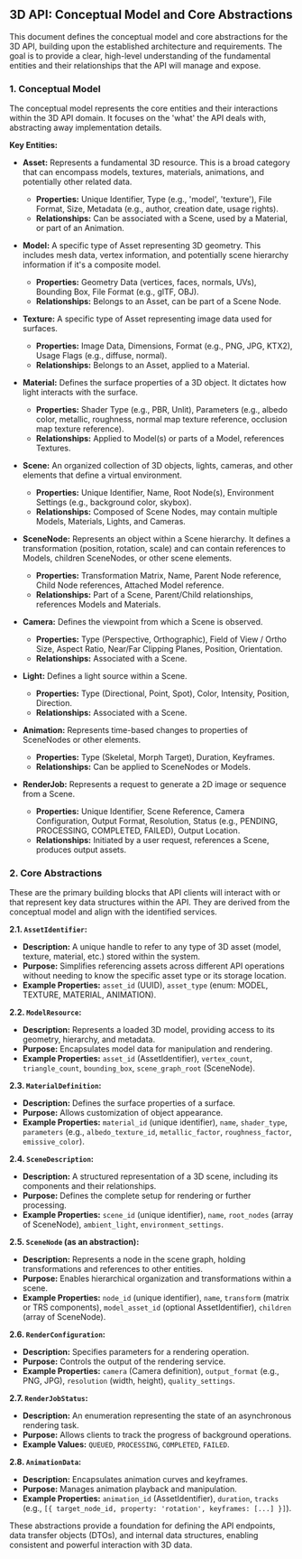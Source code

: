 ## 3D API: Conceptual Model and Core Abstractions

This document defines the conceptual model and core abstractions for the 3D API, building upon the established architecture and requirements. The goal is to provide a clear, high-level understanding of the fundamental entities and their relationships that the API will manage and expose.

### 1. Conceptual Model

The conceptual model represents the core entities and their interactions within the 3D API domain. It focuses on the 'what' the API deals with, abstracting away implementation details.

**Key Entities:**

*   **Asset:** Represents a fundamental 3D resource. This is a broad category that can encompass models, textures, materials, animations, and potentially other related data.
    *   **Properties:** Unique Identifier, Type (e.g., 'model', 'texture'), File Format, Size, Metadata (e.g., author, creation date, usage rights).
    *   **Relationships:** Can be associated with a Scene, used by a Material, or part of an Animation.

*   **Model:** A specific type of Asset representing 3D geometry. This includes mesh data, vertex information, and potentially scene hierarchy information if it's a composite model.
    *   **Properties:** Geometry Data (vertices, faces, normals, UVs), Bounding Box, File Format (e.g., glTF, OBJ).
    *   **Relationships:** Belongs to an Asset, can be part of a Scene Node.

*   **Texture:** A specific type of Asset representing image data used for surfaces.
    *   **Properties:** Image Data, Dimensions, Format (e.g., PNG, JPG, KTX2), Usage Flags (e.g., diffuse, normal).
    *   **Relationships:** Belongs to an Asset, applied to a Material.

*   **Material:** Defines the surface properties of a 3D object. It dictates how light interacts with the surface.
    *   **Properties:** Shader Type (e.g., PBR, Unlit), Parameters (e.g., albedo color, metallic, roughness, normal map texture reference, occlusion map texture reference).
    *   **Relationships:** Applied to Model(s) or parts of a Model, references Textures.

*   **Scene:** An organized collection of 3D objects, lights, cameras, and other elements that define a virtual environment.
    *   **Properties:** Unique Identifier, Name, Root Node(s), Environment Settings (e.g., background color, skybox).
    *   **Relationships:** Composed of Scene Nodes, may contain multiple Models, Materials, Lights, and Cameras.

*   **SceneNode:** Represents an object within a Scene hierarchy. It defines a transformation (position, rotation, scale) and can contain references to Models, children SceneNodes, or other scene elements.
    *   **Properties:** Transformation Matrix, Name, Parent Node reference, Child Node references, Attached Model reference.
    *   **Relationships:** Part of a Scene, Parent/Child relationships, references Models and Materials.

*   **Camera:** Defines the viewpoint from which a Scene is observed.
    *   **Properties:** Type (Perspective, Orthographic), Field of View / Ortho Size, Aspect Ratio, Near/Far Clipping Planes, Position, Orientation.
    *   **Relationships:** Associated with a Scene.

*   **Light:** Defines a light source within a Scene.
    *   **Properties:** Type (Directional, Point, Spot), Color, Intensity, Position, Direction.
    *   **Relationships:** Associated with a Scene.

*   **Animation:** Represents time-based changes to properties of SceneNodes or other elements.
    *   **Properties:** Type (Skeletal, Morph Target), Duration, Keyframes.
    *   **Relationships:** Can be applied to SceneNodes or Models.

*   **RenderJob:** Represents a request to generate a 2D image or sequence from a Scene.
    *   **Properties:** Unique Identifier, Scene Reference, Camera Configuration, Output Format, Resolution, Status (e.g., PENDING, PROCESSING, COMPLETED, FAILED), Output Location.
    *   **Relationships:** Initiated by a user request, references a Scene, produces output assets.

### 2. Core Abstractions

These are the primary building blocks that API clients will interact with or that represent key data structures within the API. They are derived from the conceptual model and align with the identified services.

**2.1. `AssetIdentifier`:**
*   **Description:** A unique handle to refer to any type of 3D asset (model, texture, material, etc.) stored within the system.
*   **Purpose:** Simplifies referencing assets across different API operations without needing to know the specific asset type or its storage location.
*   **Example Properties:** `asset_id` (UUID), `asset_type` (enum: MODEL, TEXTURE, MATERIAL, ANIMATION).

**2.2. `ModelResource`:**
*   **Description:** Represents a loaded 3D model, providing access to its geometry, hierarchy, and metadata.
*   **Purpose:** Encapsulates model data for manipulation and rendering.
*   **Example Properties:** `asset_id` (AssetIdentifier), `vertex_count`, `triangle_count`, `bounding_box`, `scene_graph_root` (SceneNode).

**2.3. `MaterialDefinition`:**
*   **Description:** Defines the surface properties of a surface.
*   **Purpose:** Allows customization of object appearance.
*   **Example Properties:** `material_id` (unique identifier), `name`, `shader_type`, `parameters` (e.g., `albedo_texture_id`, `metallic_factor`, `roughness_factor`, `emissive_color`).

**2.4. `SceneDescription`:**
*   **Description:** A structured representation of a 3D scene, including its components and their relationships.
*   **Purpose:** Defines the complete setup for rendering or further processing.
*   **Example Properties:** `scene_id` (unique identifier), `name`, `root_nodes` (array of SceneNode), `ambient_light`, `environment_settings`.

**2.5. `SceneNode` (as an abstraction):**
*   **Description:** Represents a node in the scene graph, holding transformations and references to other entities.
*   **Purpose:** Enables hierarchical organization and transformations within a scene.
*   **Example Properties:** `node_id` (unique identifier), `name`, `transform` (matrix or TRS components), `model_asset_id` (optional AssetIdentifier), `children` (array of SceneNode).

**2.6. `RenderConfiguration`:**
*   **Description:** Specifies parameters for a rendering operation.
*   **Purpose:** Controls the output of the rendering service.
*   **Example Properties:** `camera` (Camera definition), `output_format` (e.g., PNG, JPG), `resolution` (width, height), `quality_settings`.

**2.7. `RenderJobStatus`:**
*   **Description:** An enumeration representing the state of an asynchronous rendering task.
*   **Purpose:** Allows clients to track the progress of background operations.
*   **Example Values:** `QUEUED`, `PROCESSING`, `COMPLETED`, `FAILED`.

**2.8. `AnimationData`:**
*   **Description:** Encapsulates animation curves and keyframes.
*   **Purpose:** Manages animation playback and manipulation.
*   **Example Properties:** `animation_id` (AssetIdentifier), `duration`, `tracks` (e.g., `[{ target_node_id, property: 'rotation', keyframes: [...] }]`).

These abstractions provide a foundation for defining the API endpoints, data transfer objects (DTOs), and internal data structures, enabling consistent and powerful interaction with 3D data.